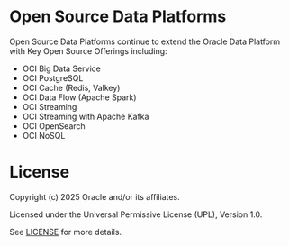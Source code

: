 # Open Source Data Platforms 

Open Source Data Platforms continue to extend the Oracle Data Platform with Key Open Source Offerings including:

- OCI Big Data Service
- OCI PostgreSQL
- OCI Cache (Redis, Valkey)
- OCI Data Flow (Apache Spark)
- OCI Streaming
- OCI Streaming with Apache Kafka
- OCI OpenSearch
- OCI NoSQL

# License

Copyright (c) 2025 Oracle and/or its affiliates.

Licensed under the Universal Permissive License (UPL), Version 1.0.

See [LICENSE](https://github.com/oracle-devrel/technology-engineering/blob/main/LICENSE) for more details.
